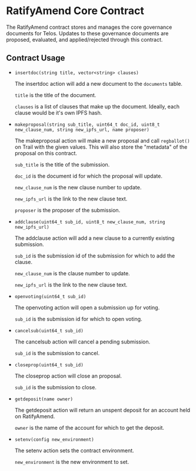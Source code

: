 # RatifyAmend Core Contract

The RatifyAmend contract stores and manages the core governance documents for Telos. Updates to these governance documents are proposed, evaluated, and applied/rejected through this contract.

## Contract Usage

* `insertdoc(string title, vector<string> clauses)`

    The insertdoc action will add a new document to the `documents` table.

    `title` is the title of the document.

    `clauses` is a list of clauses that make up the document. Ideally, each clause would be it's own IPFS hash.

* `makeproposal(string sub_title, uint64_t doc_id, uint8_t new_clause_num, string new_ipfs_url, name proposer)`

    The makeproposal action will make a new proposal and call `regballot()` on Trail with the given values. This will also store the "metadata" of the proposal on this contract.

    `sub_title` is the title of the submission.

    `doc_id` is the document id for which the proposal will update.

    `new_clause_num` is the new clause number to update.

    `new_ipfs_url` is the link to the new clause text.

    `proposer` is the proposer of the submission.

* `addclause(uint64_t sub_id, uint8_t new_clause_num, string new_ipfs_url)`

    The addclause action will add a new clause to a currently existing submission.

    `sub_id` is the submission id of the submission for which to add the clause.

    `new_clause_num` is the clause number to update.

    `new_ipfs_url` is the link to the new clause text.

* `openvoting(uint64_t sub_id)`

    The openvoting action will open a submission up for voting.

    `sub_id` is the submission id for which to open voting.

* `cancelsub(uint64_t sub_id)`

    The cancelsub action will cancel a pending submission.

    `sub_id` is the submission to cancel.

* `closeprop(uint64_t sub_id)`

    The closeprop action will close an proposal.

    `sub_id` is the submission to close.

* `getdeposit(name owner)`

    The getdeposit action will return an unspent deposit for an account held on RatifyAmend.

    `owner` is the name of the account for which to get the deposit.

* `setenv(config new_environment)`

    The setenv action sets the contract environment.

    `new_environment` is the new environment to set.
